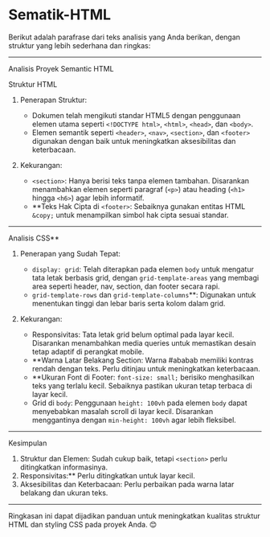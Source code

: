 # Sematik-HTML
Berikut adalah parafrase dari teks analisis yang Anda berikan, dengan struktur yang lebih sederhana dan ringkas:

---

Analisis Proyek Semantic HTML

Struktur HTML
1. Penerapan Struktur:
   - Dokumen telah mengikuti standar HTML5 dengan penggunaan elemen utama seperti `<!DOCTYPE html>`, `<html>`, `<head>`, dan `<body>`.
   - Elemen semantik seperti `<header>`, `<nav>`, `<section>`, dan `<footer>` digunakan dengan baik untuk meningkatkan aksesibilitas dan keterbacaan.

2. Kekurangan:
   - `<section>`: Hanya berisi teks tanpa elemen tambahan. Disarankan menambahkan elemen seperti paragraf (`<p>`) atau heading (`<h1>` hingga `<h6>`) agar lebih informatif.
   - **Teks Hak Cipta di `<footer>`: Sebaiknya gunakan entitas HTML `&copy;` untuk menampilkan simbol hak cipta sesuai standar.

---

Analisis CSS**
1. Penerapan yang Sudah Tepat:
   - `display: grid`: Telah diterapkan pada elemen `body` untuk mengatur tata letak berbasis grid, dengan `grid-template-areas` yang membagi area seperti header, nav, section, dan footer secara rapi.
   - `grid-template-rows` dan `grid-template-columns`**: Digunakan untuk menentukan tinggi dan lebar baris serta kolom dalam grid.

2. Kekurangan:
   - Responsivitas: Tata letak grid belum optimal pada layar kecil. Disarankan menambahkan media queries untuk memastikan desain tetap adaptif di perangkat mobile.
   - **Warna Latar Belakang Section: Warna #ababab memiliki kontras rendah dengan teks. Perlu ditinjau untuk meningkatkan keterbacaan.
   - **Ukuran Font di Footer: `font-size: small;` berisiko menghasilkan teks yang terlalu kecil. Sebaiknya pastikan ukuran tetap terbaca di layar kecil.
   - Grid di `body`: Penggunaan `height: 100vh` pada elemen `body` dapat menyebabkan masalah scroll di layar kecil. Disarankan menggantinya dengan `min-height: 100vh` agar lebih fleksibel.

---

Kesimpulan
1. Struktur dan Elemen: Sudah cukup baik, tetapi `<section>` perlu ditingkatkan informasinya.
2. Responsivitas:** Perlu ditingkatkan untuk layar kecil.
3. Aksesibilitas dan Keterbacaan: Perlu perbaikan pada warna latar belakang dan ukuran teks.

---

Ringkasan ini dapat dijadikan panduan untuk meningkatkan kualitas struktur HTML dan styling CSS pada proyek Anda. 😊
